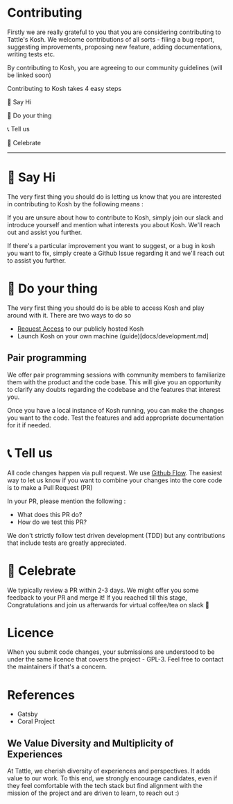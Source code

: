 # Contributing

Firstly we are really grateful to you that you are considering contributing to Tattle's Kosh. We welcome contributions of all sorts - filing a bug report, suggesting improvements, proposing new feature, adding documentations, writing tests etc.

By contributing to Kosh, you are agreeing to our community guidelines (will be linked soon)

Contributing to Kosh takes 4 easy steps

👋 Say Hi

🔨 Do your thing

📞 Tell us

🎉 Celebrate

---

# 👋 Say Hi

The very first thing you should do is letting us know that you are interested in contributing to Kosh by the following means :

If you are unsure about how to contribute to Kosh, simply join our slack and introduce yourself and mention what interests you about Kosh. We'll reach out and assist you further.

If there's a particular improvement you want to suggest, or a bug in kosh you want to fix, simply create a Github Issue regarding it and we'll reach out to assist you further.

# 🔨 Do your thing

The very first thing you should do is be able to access Kosh and play around with it. There are two ways to do so

- [Request Access](https://docs.google.com/forms/d/e/1FAIpQLSfb248JGhHziFQ3YfE9CYYWkF5vb_zlUn1bpmbjpy8aVGbw7g/viewform) to our publicly hosted Kosh
- Launch Kosh on your own machine (guide)[docs/development.md]

## Pair programming

We offer pair programming sessions with community members to familiarize them with the product and the code base. This will give you an opportunity to clarify any doubts regarding the codebase and the features that interest you.

Once you have a local instance of Kosh running, you can make the changes you want to the code. Test the features and add appropriate documentation for it if needed.

# 📞 Tell us

All code changes happen via pull request. We use [Github Flow](https://guides.github.com/introduction/flow/). The easiest way to let us know if you want to combine your changes into the core code is to make a Pull Request (PR)

In your PR, please mention the following :

- What does this PR do?
- How do we test this PR?

We don't strictly follow test driven development (TDD) but any contributions that include tests are greatly appreciated.

# 🎉 Celebrate

We typically review a PR within 2-3 days. We might offer you some feedback to your PR and merge it! If you reached till this stage, Congratulations and join us afterwards for virtual coffee/tea on slack 🙂

# Licence

When you submit code changes, your submissions are understood to be under the same licence that covers the project - GPL-3. Feel free to contact the maintainers if that's a concern.

# References

- Gatsby
- Coral Project

## We Value Diversity and Multiplicity of Experiences

At Tattle, we cherish diversity of experiences and perspectives. It adds value to our work.
To this end, we strongly encourage candidates, even if they feel comfortable with the tech stack but find alignment with the mission of the project and are driven to learn, to reach out :)
